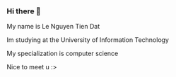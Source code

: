 ### Hi there 👋
My name is Le Nguyen Tien Dat

Im studying at the University of Information Technology

My specialization is computer science

Nice to meet  u :>

